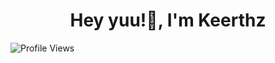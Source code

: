<h1 align="center">Hey yuu!👋, I'm Keerthz</h1>

![Profile Views](https://komarev.com/ghpvc/?username=Keerth-13&color=2d2d2d&labelColor=ffffff&style=flat-square)

